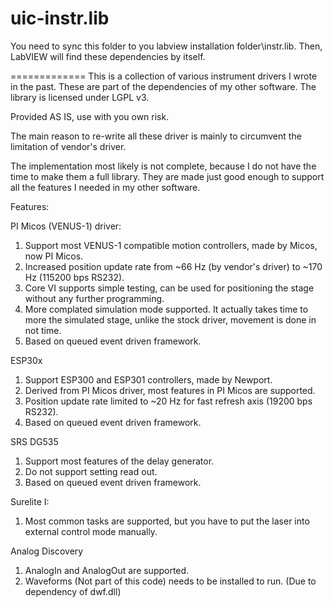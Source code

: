 uic-instr.lib
=============

You need to sync this folder to you labview installation folder\instr.lib\. Then, LabVIEW will find these dependencies by itself. 


=============
This is a collection of various instrument drivers I wrote in the past. These are part of the dependencies of my other software. The library is licensed under LGPL v3. 

Provided AS IS, use with you own risk.

The main reason to re-write all these driver is mainly to circumvent the limitation of vendor's driver. 

The implementation most likely is not complete, because I do not have the time to make them a full library. They are made just good enough to support all the features I needed in my other software. 

Features:

PI Micos (VENUS-1) driver:

1. Support most VENUS-1 compatible motion controllers, made by Micos, now PI Micos. 
2. Increased position update rate from ~66 Hz (by vendor's driver) to ~170 Hz (115200 bps RS232).
2. Core VI supports simple testing, can be used for positioning the stage without any further programming.
3. More complated simulation mode supported. It actually takes time to more the simulated stage, unlike the stock driver, movement is done in not time. 
4. Based on queued event driven framework.

ESP30x

1. Support ESP300 and ESP301 controllers, made by Newport.
2. Derived from PI Micos driver, most features in PI Micos are supported.
2. Position update rate limited to ~20 Hz for fast refresh axis (19200 bps RS232).
3. Based on queued event driven framework.


SRS DG535

1. Support most features of the delay generator.
2. Do not support setting read out.
3. Based on queued event driven framework.


Surelite I:

1. Most common tasks are supported, but you have to put the laser into external control mode manually.

Analog Discovery 

1. AnalogIn and AnalogOut are supported. 
2. Waveforms (Not part of this code) needs to be installed to run. (Due to dependency of dwf.dll)
